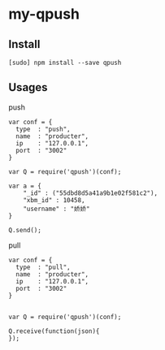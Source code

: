 # my-qpush

## Install

    [sudo] npm install --save qpush

## Usages

push

```
var conf = {
  type  : "push",
  name  : "producter",
  ip    : "127.0.0.1",
  port  : "3002"
}

var Q = require('qpush')(conf);

var a = {
    "_id" : ("55dbd8d5a41a9b1e02f581c2"),
    "xbm_id" : 10458,
    "username" : "娇娇"
}

Q.send();
```

pull

```
var conf = {
  type  : "pull",
  name  : "producter",
  ip    : "127.0.0.1",
  port  : "3002"
}


var Q = require('qpush')(conf);

Q.receive(function(json){
});
```

